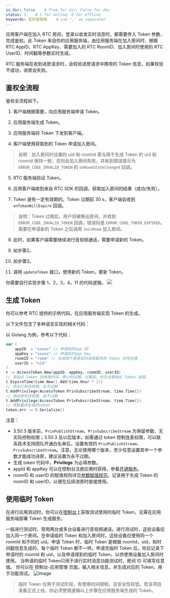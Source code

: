 ```yaml
---
is_dir: False    # True for dir; False for doc
status: 1    # 1 for online; 0 for offline
keywords: 实时音视频    # use ',' as separator
---
```


应用客户端在加入 RTC 房间，登录以收发实时消息时，都需要传入 Token 参数，完成鉴权。此 Token 来自你的应用服务端，由应用服务端在加入房间时，根据 RTC AppID、RTC AppKey、需要加入的 RTC RoomID、加入房间时使用的 RTC UserID、时间戳等参数实时生成。

RTC 服务端在收到进房请求时，会校验进房请求中携带的 Token 信息，如果校验不成功，进房会失败。

## 鉴权全流程

鉴权全流程如下。

1. 客户端根据需要，向应用服务端申请 Token。
	

2. 应用服务端生成 Token。
	

3. 应用服务端将 Token 下发到客户端。
	

4. 客户端使用获取到的 Token 申请加入房间。
> 说明：加入房间时设置的 uid 和 roomid 需与用于生成 Token 的 uid 和 roomid 保持一致，否则会加入房间失败，并收到错误提示为 `ERROR_CODE_INVALID_TOKEN` 的 `onRoomStateChanged` 回调。
	

5. RTC 服务端验证 Token。
	

6. 应用客户端收到来自 RTC SDK 的回调，获取加入房间的结果（成功/失败）。
	

7. Token 是有一定有效期的。Token 过期前 30 s，客户端会收到 `onTokenWillExpire` 回调。
	

> 说明：Token 过期后，用户将被移出房间，并收到 `ERROR_CODE_INVALID_TOKEN` 回调，错误码是 `ERROR_CODE_TOKEN_EXPIRED`。需要在申请新的 Token 之后调用 `JoinRoom` 加入房间。


8. 此时，如果客户端需要继续进行音视频通话，需要申请新的 Token。
	

9. 如步骤2。
	

10. 如步骤3。
	

11. 调用 `updateToken` 接口，使用新的 Token，更新 Token。
	

你需要自行实现步骤 1，2，3，4，11 的代码逻辑。
![](https://lf3-volc-editor.volccdn.com/obj/volcfe/sop-public/upload_7d5b08fc025849a2537eccb3a12db29a)

## 生成 Token

你可以参考 RTC 提供的示例代码，在应用服务端实现 Token 的生成。

以下文件包含了多种语言实现的相关代码：

<Attachment link="https://portal.volccdn.com/obj/volcfe/cloud-universal-doc/upload_ccae25c6c1d359ee6c0645aaad3bdf8a.zip" name="RTC_Token.zip" size="47.53KB"></Attachment>

以 Golang 为例，参考以下代码：

```go
var (
    appID  = "xxxxx" // 申请到的app ID
    appKey = "xxxxx" // 申请后的app key
    roomID = "room" // 生成用于登录实时消息服务的 Token 时传空值
    userID = "uid"
)
t := AccessToken.New(appID, appKey, roomID, userID)
// 添加此 Token 的有效时间，两小时过期。过期后，你无法使用此 Token 进房。
t.ExpireTime(time.Now().Add(time.Hour * 2))
// 添加订阅流权限，永不过期
t.AddPrivilege(AccessToken.PrivSubscribeStream, time.Time{})
// 添加发布流权限，永不过期
t.AddPrivilege(AccessToken.PrivPubscribeStream, time.Time{})
// 获取最终生成的token
token,err := t.Serialize()
```
注意：
* 3.50.3 版本前，`PrivPublishStream`、`PrivSubscribeStream` 为保留参数，无实际控制权限；3.50.3 及以后版本，如需通过 token 控制连麦权限，可以联系技术支持团队开通白名单后，设置有效的 `PrivPublishStream`、`PrivSubscribeStream`。注意，无论使用哪个版本，至少任意设置其中一个参数才能成功进房，建议设置为永不过期。
* 生成 token 代码中，**Privilege** 为必填参数。
* appId 和 appKey 可以在控制台注册应用时获得，参看[开通服务](69865/)。
* roomID 和 userID 的赋值规则详见[参数赋值规范](70114)。记录用于生成 Token 的 roomID 和 userID，以便在后续进房时直接使用。

## 使用临时 Token

在进行应用测试时，你可以在[控制台](https://console.volcengine.com/rtc/listRTC)上获取测试使用的临时 Token，无需在应用服务端部署 Token 生成服务。

一般进行测试时，常用两台或多台设备进行音视频通话。进行测试时，这些设备应加入同一个房间。在申请临时 Token 和加入房间时，这些设备应使用同一个 roomId 和不同的 uid。申请 Token 时，临时 Token 是根据 roomId，uid，和时间戳信息生成的，每个临时 Token 都不一样。申请完临时 Token 后，你应记录下申请时的 roomId 和 uid，以及申请得到的临时 Token，以供使用设备加入房间时使用。
当申请的临时 Token只用于进行实时消息功能测试时，房间 ID 可填写任意值。
你可以在 控制台-应用管理 页面，输入相关信息，并生成对应的 Token，用于功能测试。
![image](https://lf3-volc-editor.volccdn.com/obj/volcfe/sop-public/upload_eb30d2be89e3b81f514ffacb44eefa00.png)
  
> 临时 Token 仅用于测试阶段，有使用时间限制，且安全性较低。若该项目准备正式上线，你必须使用遵循以上步骤在应用服务端生成的 Token。
